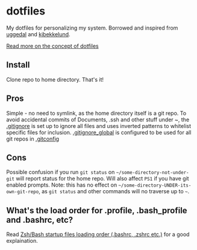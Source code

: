 # dotfiles
My dotfiles for personalizing my system. Borrowed and inspired from [uggedal](https://github.com/uggedal/dotfiles) and [kjbekkelund](https://github.com/kjbekkelund/dotfiles/).

[Read more on the concept of dotfiles](http://zachholman.com/2010/08/dotfiles-are-meant-to-be-forked/)

## Install
Clone repo to home directory. That's it! 

## Pros
Simple - no need to symlink, as the home directory itself is a git repo. To avoid accidental commits of Documents, .ssh and other stuff under ~, the [.gitignore](.gitignore) is set up to ignore all files and uses inverted patterns to whitelist specific files for inclusion. [.gitignore_global](.gitignore_global) is configured to be used for all git repos in [.gitconfig](.gitconfig) 

## Cons
Possible confusion if you run `git status` on `~/some-directory-not-under-git` will report status for the home repo. Will also affect `PS1` if you have git enabled prompts. Note: this has no effect on `~/some-directory-UNDER-its-own-git-repo`, as `git status` and other commands will no traverse up to `~`.

## What's the load order for .profile, .bash_profile and .bashrc, etc?
Read [Zsh/Bash startup files loading order (.bashrc, .zshrc etc.)](http://shreevatsa.wordpress.com/2008/03/30/zshbash-startup-files-loading-order-bashrc-zshrc-etc/) for a good explaination.
